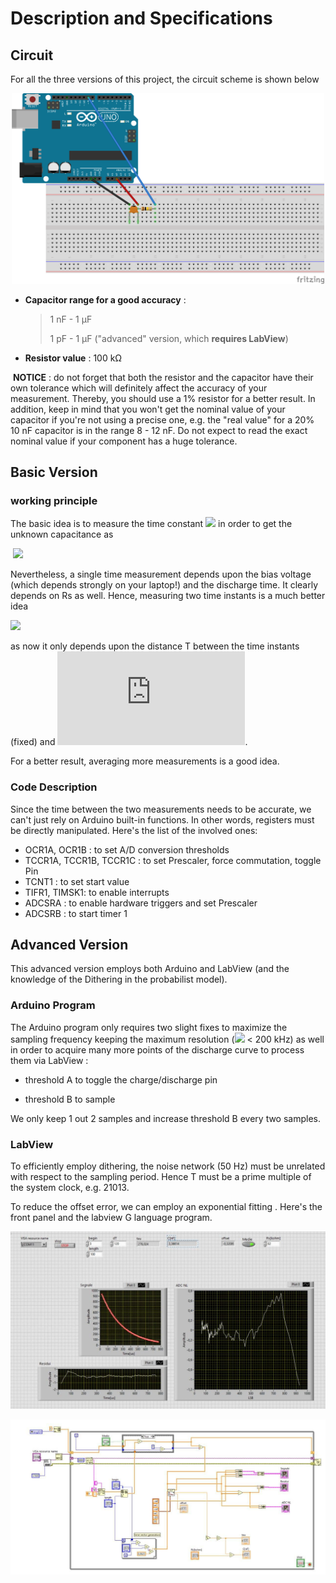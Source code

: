 # Description and Specifications

## Circuit

For all the three versions of this project, the circuit scheme is shown below
<p align="center">
  <img src="scheme.png" width="500" title="circuit scheme">
</p>


* **Capacitor range for a good accuracy** : 

  > 1 nF - 1 &mu;F  
  >
  > 1 pF - 1 &mu;F ("advanced" version, which **requires LabView**) 

* **Resistor value** : 100 k&Omega;   

​	**NOTICE** : do not forget that both the resistor and the capacitor have their own tolerance which will definitely affect the accuracy of your measurement. Thereby, you should use a 1% resistor for a better result. In addition, keep in mind that you won't get the nominal value of your capacitor if you're not using a precise one, e.g. the "real value"  for a 20% 10 nF capacitor is in the range  8 - 12 nF. Do not expect to read the exact nominal value if your component has a huge tolerance.  

## Basic Version

### working principle

The basic idea is to measure the time constant ![](https://latex.codecogs.com/svg.latex?\tau) in order to get the unknown capacitance as

​														 ![](https://latex.codecogs.com/svg.latex?C_x=\frac{\tau}{R_s})

Nevertheless, a single time measurement depends upon the bias voltage (which depends strongly on your laptop!) and the discharge time. It clearly depends on Rs as well. Hence, measuring two time instants is a much better idea

![](https://latex.codecogs.com/svg.latex?C_x=\frac{\tau}{R_s}=\frac{T}{R_slog(V_0/V_1)})

as now it only depends upon the distance T between the time instants (fixed) and ![](https://latex.codecogs.com/svg.latex?V_0/V_1).

For a better result, averaging more measurements is a good idea.

### Code Description

Since the time between the two measurements needs to be accurate, we can't just rely on Arduino built-in functions. In other words, registers must be directly manipulated. Here's the list of the involved ones:

* OCR1A, OCR1B : to set A/D conversion thresholds
* TCCR1A, TCCR1B, TCCR1C : to set Prescaler, force commutation, toggle Pin
* TCNT1 : to set start value
* TIFR1, TIMSK1: to enable interrupts
* ADCSRA : to enable hardware triggers and set Prescaler 
* ADCSRB : to start timer 1



## Advanced Version

This advanced version employs both Arduino and LabView (and the knowledge of the Dithering in the probabilist model). 

### Arduino Program 

The Arduino program only requires two slight fixes to maximize the sampling frequency  keeping the maximum resolution (![](https://latex.codecogs.com/svg.latex?f_{AD}) < 200 kHz) as well in order to acquire many more points of the discharge curve to process them via LabView :

* threshold A to toggle the charge/discharge pin

* threshold B to sample 

We only keep 1 out 2 samples and increase threshold B every two samples.

### LabView 

To efficiently employ dithering, the noise network (50 Hz) must be unrelated with respect to the sampling period. Hence T must be a prime multiple of the system clock, e.g. 21013.

To reduce the offset error, we can employ an exponential fitting . Here's the front panel and the labview G language program.

<p align="center">
  <img src="frontpanel.jpg" width="700" title="front panel">
</p>
<p align="center">
  <img src="labview.jpg" width="900" title="LabView diagram">
</p>